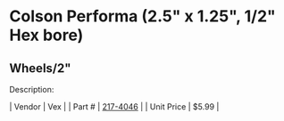 # Colson Performa (2.5" x 1.25", 1/2" Hex bore)
## Wheels/2"
Description: 	 

| Vendor | Vex | 
| Part # | [217-4046](http://www.vexrobotics.com/vexpro/motion/wheels-and-hubs/colsonperforma.html) | 
| Unit Price | $5.99 | 
